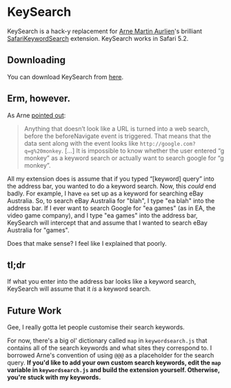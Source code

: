 # KeySearch #

KeySearch is a hack-y replacement for [Arne Martin Aurlien][ama]'s brilliant [SafariKeywordSearch][] extension. KeySearch works in Safari 5.2.

## Downloading ##

You can download KeySearch from [here][dl].

## Erm, however. ##

As Arne [pointed out][blogpost]:

> Anything that doesn’t look like a URL is turned into a web search, before the beforeNavigate event is triggered. That means that the data sent along with the event looks like `http://google.com?q=g%20monkey`. [...] It is impossible to know whether the user entered “g monkey” as a keyword search or actually want to search google for “g monkey”.

All my extension does is assume that if you typed “[keyword] query” into the address bar, you wanted to do a keyword search. Now, this _could_ end badly. For example, I have `ea` set up as a keyword for searching eBay Australia. So, to search eBay Australia for "blah", I type "ea blah" into the address bar. If I ever want to search Google for "ea games" (as in EA, the video game company), and I type "ea games" into the address bar, KeySearch will intercept that and assume that I wanted to search eBay Australia for "games".

Does that make sense? I feel like I explained that poorly.


## tl;dr ##

If what you enter into the address bar looks like a keyword search, KeySearch will assume that it _is_ a keyword search.

## Future Work ##

Gee, I really gotta let people customise their search keywords.

For now, there's a big ol' dictionary called `map` in `keywordsearch.js` that contains all of the search keywords and what sites they correspond to. I borrowed Arne's convention of using `@@@` as a placeholder for the search query. **If you'd like to add your own custom search keywords, edit the `map` variable in `keywordsearch.js` and build the extension yourself. Otherwise, you're stuck with my keywords.**

[ama]: http://am.aurlien.net/
[SafariKeywordSearch]: http://safariKeySearch.aurlien.net
[dl]: https://github.com/scottjacksonx/KeySearch/raw/master/KeySearch.safariextz
[blogpost]: http://am.aurlien.net/post/19346990224/sks-and-safari-5-2?18497c68